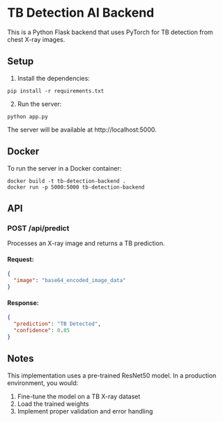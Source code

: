 
# TB Detection AI Backend

This is a Python Flask backend that uses PyTorch for TB detection from chest X-ray images.

## Setup

1. Install the dependencies:
```
pip install -r requirements.txt
```

2. Run the server:
```
python app.py
```

The server will be available at http://localhost:5000.

## Docker

To run the server in a Docker container:

```
docker build -t tb-detection-backend .
docker run -p 5000:5000 tb-detection-backend
```

## API

### POST /api/predict

Processes an X-ray image and returns a TB prediction.

#### Request:
```json
{
  "image": "base64_encoded_image_data"
}
```

#### Response:
```json
{
  "prediction": "TB Detected",
  "confidence": 0.85
}
```

## Notes

This implementation uses a pre-trained ResNet50 model. In a production environment, you would:
1. Fine-tune the model on a TB X-ray dataset
2. Load the trained weights
3. Implement proper validation and error handling
